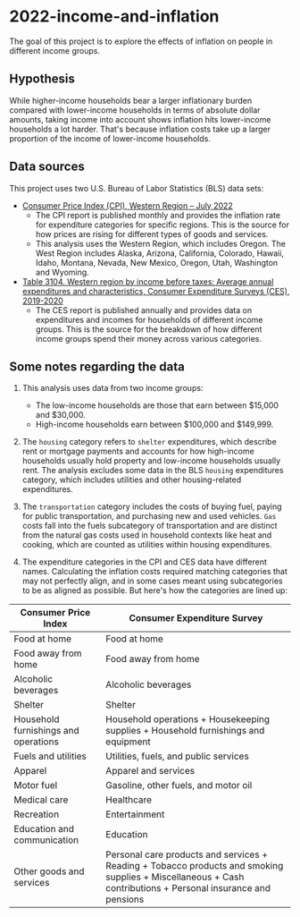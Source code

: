 # 2022-income-and-inflation

The goal of this project is to explore the effects of inflation on people in different income groups. 

## Hypothesis

While higher-income households bear a larger inflationary burden compared with lower-income households in terms of absolute dollar amounts, taking income into account shows inflation hits lower-income households a lot harder. That's because inflation costs take up a larger proportion of the income of lower-income households.


## Data sources

This project uses two U.S. Bureau of Labor Statistics (BLS) data sets:
- [Consumer Price Index (CPI), Western Region – July 2022](hhttps://www.bls.gov/regions/west/news-release/consumerpriceindex_west.htm)
    - The CPI report is published monthly and provides the inflation rate for expenditure categories for specific regions. This is the source for how prices are rising for different types of goods and services.
    - This analysis uses the Western Region, which includes Oregon. The West Region  includes Alaska, Arizona, California, Colorado, Hawaii, Idaho, Montana, Nevada, New Mexico, Oregon, Utah, Washington and Wyoming.
- [Table 3104. Western region by income before taxes: Average annual expenditures and characteristics, Consumer Expenditure Surveys (CES), 2019-2020](https://www.bls.gov/cex/tables/cross-tab/mean/cu-region-by-income-west-2020.pdf)
    - The CES report is published annually and provides data on expenditures and incomes for households of different income groups. This is the source for the breakdown of how different income groups spend their money across various categories.

## Some notes regarding the data
1. This analysis uses data from two income groups:
      - The low-income households are those that earn between $15,000 and $30,000.
      - High-income households earn between $100,000 and $149,999.

2. The `housing` category refers to `shelter` expenditures, which describe rent or mortgage payments and accounts for how high-income households usually hold property and low-income households usually rent. The analysis excludes some data in the BLS `housing` expenditures category, which includes utilities and other housing-related expenditures. 

2. The `transportation` category includes the costs of buying fuel, paying for public transportation, and purchasing new and used vehicles. `Gas` costs fall into the fuels subcategory of transportation and are distinct from the natural gas costs used in household contexts like heat and cooking, which are counted as utilities within housing expenditures.

3. The expenditure categories in the CPI and CES data have different names. Calculating the inflation costs required matching categories that may not perfectly align, and in some cases meant using subcategories to be as aligned as possible. But here's how the categories are lined up:

| Consumer Price Index      | Consumer Expenditure Survey |
| ----------- | ----------- |
| Food at home      | Food at home       |
| Food away from home	   | Food away from home	        |
| Alcoholic beverages     | Alcoholic beverages       |
| Shelter	   | Shelter	        |
| Household furnishings and operations      | Household operations + Housekeeping supplies +  Household furnishings and equipment       |
| Fuels and utilities	   | Utilities, fuels, and public services	        |
| Apparel      | Apparel and services       |
| Motor fuel   | Gasoline, other fuels, and motor oil	        |
| Medical care	   | Healthcare	        |
| Recreation	   | Entertainment	        |
| Education and communication	   | Education	        |
| Other goods and services	   | Personal care products and services + Reading + Tobacco products and smoking supplies + Miscellaneous + Cash contributions + Personal insurance and pensions	        |
